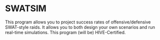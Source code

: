 # SWATSIM
This program allows you to project success rates of offensive/defensive SWAT-style raids. It allows you to both design your own scenarios and run real-time simulations. This program (will be) HIVE-Certified.
